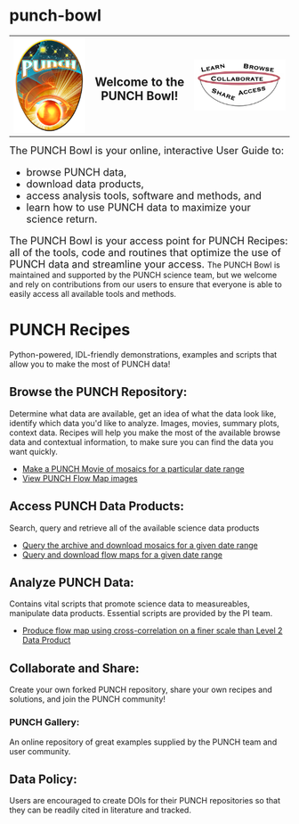 # punch-bowl

<table><tr><td><img src = "PUNCHLogo_sm.png"></td><td><center><H2>Welcome to the PUNCH Bowl!</H2></center></td><td><img src ="punchbowl.png"</tr></table>


<font size = "+1">The PUNCH Bowl is your online, interactive User Guide to:
  * browse PUNCH data,
  * download data products,
  * access analysis tools, software and methods, and
  * learn how to use PUNCH data to maximize your science return.<p />
  
The PUNCH Bowl is your access point for PUNCH Recipes: all of the tools, code and routines that optimize the use of PUNCH data and streamline your access. </font>
The PUNCH Bowl is maintained and supported by the PUNCH science team, but we welcome and rely on contributions from our users to ensure that everyone is able to easily access all available tools and methods.

# PUNCH Recipes
Python-powered, IDL-friendly demonstrations, examples and scripts that allow you to make the most of PUNCH data!  
## Browse the PUNCH Repository:  
Determine what data are available, get an idea of what the data look like, identify which data you'd like to analyze.  Images, movies, summary plots, context data.  Recipes will help you make the most of the available browse data and contextual information, to make sure you can find the data you want quickly.
* [Make a PUNCH Movie of mosaics for a particular date range](http://)
* [View PUNCH Flow Map images](http://)
## Access PUNCH Data Products:
Search, query and retrieve all of the available science data products
* [Query the archive and download mosaics for a given date range](http://)
* [Query and download flow maps for a given date range](http://)
## Analyze PUNCH Data:
Contains vital scripts that promote science data to measureables, manipulate data products. Essential scripts are provided by the PI team.
* [Produce flow map using cross-correlation on a finer scale than Level 2 Data Product](http://)
## Collaborate and Share: 
Create your own forked PUNCH repository, share your own recipes and solutions, and join the PUNCH community!
### PUNCH Gallery:
An online repository of great examples supplied by the PUNCH team and user community. 
## Data Policy:
Users are encouraged to create DOIs for their PUNCH repositories so that they can be readily cited in literature and tracked.
